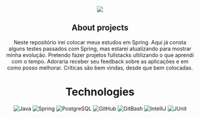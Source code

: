 <div align="center";>
<img src="capagit.jpeg">

## About projects
Neste repositório irei colocar meus estudos em Spring.
Aqui já consta alguns testes passados com Spring, mas estarei atualizando para mostrar minha evolução.
Pretendo fazer projetos fullstacks ultilizando o que aprendi com o tempo.
Adoraria receber seu feedback sobre as aplicações e em como posso melhorar.
Críticas são bem vindas, desde que bem colocadas.

# Technologies


![Java](https://img.shields.io/badge/Java-ED8B00?style=for-the-badge&logo=java&logoColor=white)
![Spring](https://img.shields.io/badge/Spring-6DB33F.svg?style=for-the-badge&logo=Spring&logoColor=white)
![PostgreSQL](https://img.shields.io/badge/PostgreSQL-4169E1.svg?style=for-the-badge&logo=PostgreSQL&logoColor=white)
![GitHub](https://img.shields.io/badge/GitHub-181717.svg?style=for-the-badge&logo=GitHub&logoColor=white)
![GitBash](https://img.shields.io/badge/Git-F05032.svg?style=for-the-badge&logo=Git&logoColor=white)
![IntelliJ](https://img.shields.io/badge/IntelliJ%20IDEA-000000.svg?style=for-the-badge&logo=IntelliJ-IDEA&logoColor=white)
![JUnit](https://img.shields.io/badge/JUnit5-25A162.svg?style=for-the-badge&logo=JUnit5&logoColor=white)
